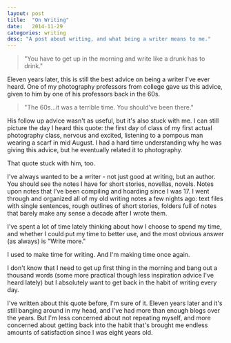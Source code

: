 ```yaml
---
layout: post
title:  "On Writing"
date:   2014-11-29
categories: writing
desc: "A post about writing, and what being a writer means to me."
---
```

<blockquote>"You have to get up in the morning and write like a drunk has to drink."</blockquote>

Eleven years later, this is still the best advice on being a writer I've ever heard.  One of my photography professors from college gave us this advice, given to him by one of his professors back in the 60s.

<blockquote>"The 60s...it was a terrible time. You should've been there."</blockquote>

His follow up advice wasn't as useful, but it's also stuck with me. I can still picture the day I heard this quote: the first day of class of my first actual photography class, nervous and excited, listening to a pompous man wearing a scarf in mid August. I had a hard time understanding why he was giving this advice, but he eventually related it to photography.

That quote stuck with him, too.

I've always wanted to be a writer - not just good at writing, but an author. You should see the notes I have for short stories, novellas, novels. Notes upon notes that I've been compiling and hoarding since I was 17. I went through and organized all of my old writing notes a few nights ago: text files with single sentences, rough outlines of short stories, folders full of notes that barely make any sense a decade after I wrote them.

I've spent a lot of time lately thinking about how I choose to spend my time, and whether I could put my time to better use, and the most obvious answer (as always) is "Write more."

I used to make time for writing. And I'm making time once again.

I don't know that I need to get up first thing in the morning and bang out a thousand words (some more practical though less inspiration advice I've heard lately) but I absolutely want to get back in the habit of writing every day.

I've written about this quote before, I'm sure of it. Eleven years later and it's still banging around in my head, and I've had more than enough blogs over the years. But I'm less concerned about not repeating myself, and more concerned about getting back into the habit that's brought me endless amounts of satisfaction since I was eight years old.
